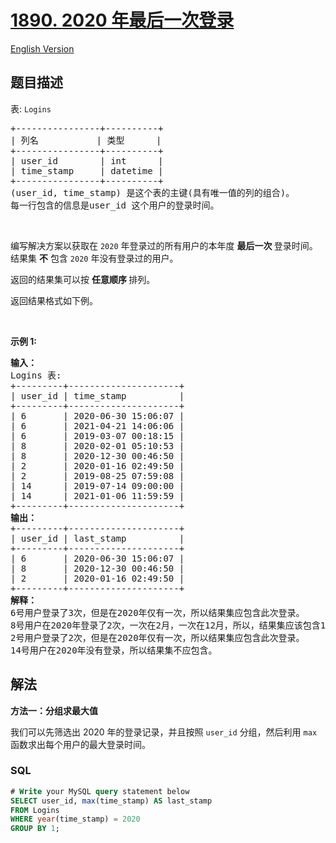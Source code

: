 # [1890. 2020 年最后一次登录](https://leetcode.cn/problems/the-latest-login-in-2020)

[English Version](/solution/1800-1899/1890.The%20Latest%20Login%20in%202020/README_EN.md)

## 题目描述

<!-- 这里写题目描述 -->

<p>表: <code>Logins</code></p>

<pre>
+----------------+----------+
| 列名           | 类型      |
+----------------+----------+
| user_id        | int      |
| time_stamp     | datetime |
+----------------+----------+
(user_id, time_stamp) 是这个表的主键(具有唯一值的列的组合)。
每一行包含的信息是user_id 这个用户的登录时间。
</pre>

<p>&nbsp;</p>

<p>编写解决方案以获取在 <code>2020</code> 年登录过的所有用户的本年度 <strong>最后一次 </strong>登录时间。结果集 <strong>不</strong> 包含 <code>2020</code> 年没有登录过的用户。</p>

<p>返回的结果集可以按 <strong>任意顺序 </strong>排列。</p>

<p>返回结果格式如下例。</p>

<p>&nbsp;</p>

<p><strong>示例 1:</strong></p>

<pre>
<strong>输入：</strong>
Logins 表:
+---------+---------------------+
| user_id | time_stamp          |
+---------+---------------------+
| 6       | 2020-06-30 15:06:07 |
| 6       | 2021-04-21 14:06:06 |
| 6       | 2019-03-07 00:18:15 |
| 8       | 2020-02-01 05:10:53 |
| 8       | 2020-12-30 00:46:50 |
| 2       | 2020-01-16 02:49:50 |
| 2       | 2019-08-25 07:59:08 |
| 14      | 2019-07-14 09:00:00 |
| 14      | 2021-01-06 11:59:59 |
+---------+---------------------+
<strong>输出：</strong>
+---------+---------------------+
| user_id | last_stamp          |
+---------+---------------------+
| 6       | 2020-06-30 15:06:07 |
| 8       | 2020-12-30 00:46:50 |
| 2       | 2020-01-16 02:49:50 |
+---------+---------------------+
<strong>解释：</strong>
6号用户登录了3次，但是在2020年仅有一次，所以结果集应包含此次登录。
8号用户在2020年登录了2次，一次在2月，一次在12月，所以，结果集应该包含12月的这次登录。
2号用户登录了2次，但是在2020年仅有一次，所以结果集应包含此次登录。
14号用户在2020年没有登录，所以结果集不应包含。</pre>

## 解法

<!-- 这里可写通用的实现逻辑 -->

**方法一：分组求最大值**

我们可以先筛选出 2020 年的登录记录，并且按照 `user_id` 分组，然后利用 `max` 函数求出每个用户的最大登录时间。

<!-- tabs:start -->

### **SQL**

<!-- 这里可写当前语言的特殊实现逻辑 -->

```sql
# Write your MySQL query statement below
SELECT user_id, max(time_stamp) AS last_stamp
FROM Logins
WHERE year(time_stamp) = 2020
GROUP BY 1;
```

<!-- tabs:end -->
